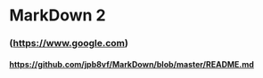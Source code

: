 # MarkDown 2
### (https://www.google.com)
#### https://github.com/jpb8vf/MarkDown/blob/master/README.md


